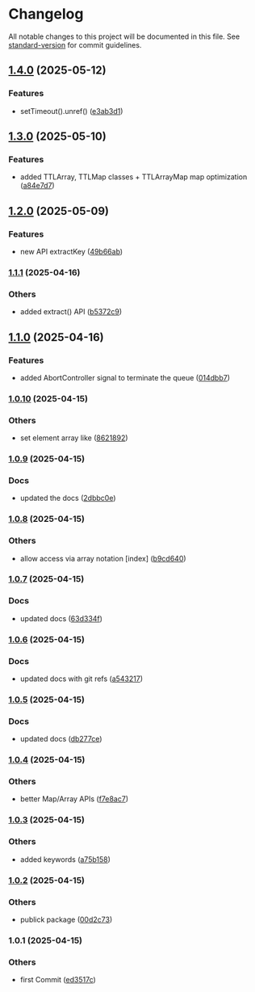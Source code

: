 # Changelog

All notable changes to this project will be documented in this file. See [standard-version](https://github.com/conventional-changelog/standard-version) for commit guidelines.

## [1.4.0](https://bitbucket.org/ttessarolo/ttl-map-array/branches/compare/v1.3.0%0Dv1.4.0) (2025-05-12)


### Features

* setTimeout().unref() ([e3ab3d1](https://github.com/ttessarolo/ttl-map-array/commits/e3ab3d17ef30f3de725f21a11dd036941dc617b5))

## [1.3.0](https://bitbucket.org/ttessarolo/ttl-map-array/branches/compare/v1.2.0%0Dv1.3.0) (2025-05-10)


### Features

* added TTLArray, TTLMap classes + TTLArrayMap map optimization ([a84e7d7](https://github.com/ttessarolo/ttl-map-array/commits/a84e7d7af91d14dfa6ac346f44936a2601b6fa12))

## [1.2.0](https://bitbucket.org/ttessarolo/ttl-map-array/branches/compare/v1.1.1%0Dv1.2.0) (2025-05-09)


### Features

* new API extractKey ([49b66ab](https://github.com/ttessarolo/ttl-map-array/commits/49b66abd2e3cd3ed54878a1b1030987af591068e))

### [1.1.1](https://bitbucket.org/ttessarolo/ttl-map-array/branches/compare/v1.1.0%0Dv1.1.1) (2025-04-16)


### Others

* added extract() API ([b5372c9](https://github.com/ttessarolo/ttl-map-array/commits/b5372c961ed55e2b4946121d241855b56896f75e))

## [1.1.0](https://bitbucket.org/ttessarolo/ttl-map-array/branches/compare/v1.0.10%0Dv1.1.0) (2025-04-16)


### Features

* added AbortController signal to terminate the queue ([014dbb7](https://github.com/ttessarolo/ttl-map-array/commits/014dbb726836f93b72feb936140a20927982ca1a))

### [1.0.10](https://bitbucket.org/ttessarolo/ttl-map-array/branches/compare/v1.0.9%0Dv1.0.10) (2025-04-15)


### Others

* set element array like ([8621892](https://github.com/ttessarolo/ttl-map-array/commits/8621892340098af2e837a09fa72cf11b6036f017))

### [1.0.9](https://bitbucket.org/ttessarolo/ttl-map-array/branches/compare/v1.0.8%0Dv1.0.9) (2025-04-15)


### Docs

* updated the docs ([2dbbc0e](https://github.com/ttessarolo/ttl-map-array/commits/2dbbc0e619c33c171e1272cbbb16b559679d1aa2))

### [1.0.8](https://bitbucket.org/ttessarolo/ttl-map-array/branches/compare/v1.0.7%0Dv1.0.8) (2025-04-15)


### Others

* allow access via array notation [index] ([b9cd640](https://github.com/ttessarolo/ttl-map-array/commits/b9cd640870cd3563c8afd20df2d1d2a6304175be))

### [1.0.7](https://bitbucket.org/ttessarolo/ttl-map-array/branches/compare/v1.0.6%0Dv1.0.7) (2025-04-15)


### Docs

* updated docs ([63d334f](https://github.com/ttessarolo/ttl-map-array/commits/63d334f809eeffb2101caf59cefb10201af3658f))

### [1.0.6](https://bitbucket.org/ttessarolo/ttl-map-array/branches/compare/v1.0.5%0Dv1.0.6) (2025-04-15)


### Docs

* updated docs with git refs ([a543217](https://github.com/ttessarolo/ttl-map-array/commits/a5432172faca954b042980eaddb21c76a93109f5))

### [1.0.5](https://bitbucket.org/ttessarolo/TTL-MAP-ARRAY/branches/compare/v1.0.4%0Dv1.0.5) (2025-04-15)


### Docs

* updated docs ([db277ce](https://github.com/ttessarolo/TTL-MAP-ARRAY/commits/db277ce28da7323391c255219f0de1522ddb2faa))

### [1.0.4](https://bitbucket.org/ttessarolo/TTL-MAP-ARRAY/branches/compare/v1.0.3%0Dv1.0.4) (2025-04-15)


### Others

* better Map/Array APIs ([f7e8ac7](https://github.com/ttessarolo/TTL-MAP-ARRAY/commits/f7e8ac79e15adfcd0be52cdd912aebde06737003))

### [1.0.3](https://bitbucket.org/ttessarolo/TTL-MAP-ARRAY/branches/compare/v1.0.2%0Dv1.0.3) (2025-04-15)


### Others

* added keywords ([a75b158](https://github.com/ttessarolo/TTL-MAP-ARRAY/commits/a75b15891c02f8b5ddc6aac0805f2663326681f6))

### [1.0.2](https://bitbucket.org/ttessarolo/TTL-MAP-ARRAY/branches/compare/v1.0.1%0Dv1.0.2) (2025-04-15)


### Others

* publick package ([00d2c73](https://github.com/ttessarolo/TTL-MAP-ARRAY/commits/00d2c73f67c2546acde881c8ce22818185423ba5))

### 1.0.1 (2025-04-15)


### Others

* first Commit ([ed3517c](https://github.com/ttessarolo/TTL-MAP-ARRAY/commits/ed3517cd7070f0cb85078513df003c51b347ae27))
